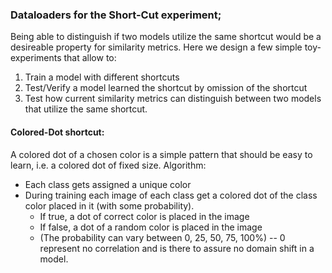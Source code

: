 ### Dataloaders for the Short-Cut experiment;

Being able to distinguish if two models utilize the same shortcut would be a desireable property for similarity metrics.
Here we design a few simple toy-experiments that allow to:
1. Train a model with different shortcuts
2. Test/Verify a model learned the shortcut by omission of the shortcut
3. Test how current similarity metrics can distinguish between two models that utilize the same shortcut.

#### Colored-Dot shortcut:
A colored dot of a chosen color is a simple pattern that should be easy to learn, i.e. a colored dot of fixed size.
Algorithm:
 - Each class gets assigned a unique color
 - During training each image of each class get a colored dot of the class color placed in it (with some probability).
   - If true, a dot of correct color is placed in the image
   - If false, a dot of a random color is placed in the image
   - (The probability can vary between 0, 25, 50, 75, 100%) -- 0 represent no correlation and is there to assure no domain shift in a model.

